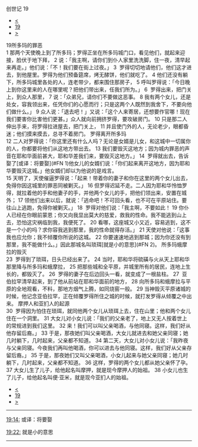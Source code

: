 ﻿





 创世记 19




* [<](bible/GEN18.md)
* [19](bible/GEN.md)
* [>](bible/GEN20.md)



 
19所多玛的罪恶  
1 那两个天使晚上到了所多玛；罗得正坐在所多玛城门口，看见他们，就起来迎接，脸伏于地下拜， 
2 说：「我主啊，请你们到仆人家里洗洗脚，住一夜，清早起来再走。」他们说：「不！我们要在街上过夜。」 
3  罗得切切地请他们，他们这才进去，到他屋里。罗得为他们预备筵席，烤无酵饼，他们就吃了。 
4 他们还没有躺下，所多玛城里各处的人，连老带少，都来围住那房子， 
5 呼叫罗得说：「今日晚上到你这里来的人在哪里呢？把他们带出来，任我们所为。」 
6  罗得出来，把门关上，到众人那里， 
7 说：「众弟兄，请你们不要做这恶事。 
8 我有两个女儿，还是处女，容我领出来，任凭你们的心愿而行；只是这两个人既然到我舍下，不要向他们做什么。」 
9 众人说：「退去吧！」又说：「这个人来寄居，还想要作官哪！现在我们要害你比害他们更甚。」众人就向前拥挤罗得，要攻破房门。 
10 只是那二人伸出手来，将罗得拉进屋去，把门关上， 
11 并且使门外的人，无论老少，眼都昏迷；他们摸来摸去，总寻不着房门。 罗得离开所多玛  
12 二人对罗得说：「你这里还有什么人吗？无论是女婿是儿女，和这城中一切属你的人，你都要将他们从这地方带出去。 
13 我们要毁灭这地方；因为城内罪恶的声音在耶和华面前甚大，耶和华差我们来，要毁灭这地方。」 
14  罗得就出去，告诉娶了[或译：将要娶](#FN 1)他女儿的女婿们说：「你们起来离开这地方，因为耶和华要毁灭这城。」他女婿们却以为他说的是戏言。  
15 天明了，天使催逼罗得说：「起来！带着你的妻子和你在这里的两个女儿出去，免得你因这城里的罪恶同被剿灭。」 
16 但罗得迟延不走。二人因为耶和华怜恤罗得，就拉着他的手和他妻子的手，并他两个女儿的手，把他们领出来，安置在城外； 
17 领他们出来以后，就说：「逃命吧！不可回头看，也不可在平原站住。要往山上逃跑，免得你被剿灭。」 
18  罗得对他们说：「我主啊，不要如此！ 
19 你仆人已经在你眼前蒙恩；你又向我显出莫大的慈爱，救我的性命。我不能逃到山上去，恐怕这灾祸临到我，我便死了。 
20 看哪，这座城又小又近，容易逃到，这不是一个小的吗？求你容我逃到那里，我的性命就得存活。」 
21 天使对他说：「这事我也应允你；我不倾覆你所说的这城。 
22 你要速速地逃到那城；因为你还没有到那里，我不能做什么。」因此那城名叫琐珥[就是小的意思](#FN 2)。 所多玛蛾摩拉的毁灭  
23  罗得到了琐珥，日头已经出来了。 
24 当时，耶和华将硫磺与火从天上耶和华那里降与所多玛和蛾摩拉， 
25 把那些城和全平原，并城里所有的居民，连地上生长的，都毁灭了。 
26  罗得的妻子在后边回头一看，就变成了一根盐柱。 
27  亚伯拉罕清早起来，到了他从前站在耶和华面前的地方， 
28 向所多玛和蛾摩拉与平原的全地观看，不料，那地方烟气上腾，如同烧窑一般。 
29 当神毁灭平原诸城的时候，他记念亚伯拉罕，正在倾覆罗得所住之城的时候，就打发罗得从倾覆之中出来。 摩押人和亚扪人的起源  
30  罗得因为怕住在琐珥，就同他两个女儿从琐珥上去，住在山里；他和两个女儿住在一个洞里。 
31 大女儿对小女儿说：「我们的父亲老了，地上又无人按着世上的常规进到我们这里。 
32 来！我们可以叫父亲喝酒，与他同寝。这样，我们好从他存留后裔。」 
33 于是，那夜她们叫父亲喝酒，大女儿就进去和她父亲同寝；她几时躺下，几时起来，父亲都不知道。 
34 第二天，大女儿对小女儿说：「我昨夜与父亲同寝。今夜我们再叫他喝酒，你可以进去与他同寝。这样，我们好从父亲存留后裔。」 
35 于是，那夜她们又叫父亲喝酒，小女儿起来与她父亲同寝；她几时躺下，几时起来，父亲都不知道。 
36 这样，罗得的两个女儿都从她父亲怀了孕。 
37 大女儿生了儿子，给他起名叫摩押，就是现今摩押人的始祖。 
38 小女儿也生了儿子，给他起名叫便·亚米，就是现今亚扪人的始祖。 
* [<](bible/GEN18.md)
* [19](bible/GEN.md)
* [>](bible/GEN20.md)





---


[19:14:](#V14)
或译：将要娶


[19:22:](#V22)
就是小的意思




---









